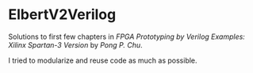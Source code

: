 # ElbertV2Verilog

Solutions to first few chapters in _FPGA Prototyping by Verilog Examples: Xilinx Spartan-3 Version_ by _Pong P. Chu_.

I tried to modularize and reuse code as much as possible.

